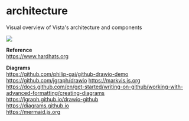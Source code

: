 # architecture
Visual overview of Vista's architecture and components

![](https://github.com/cloudvista/architecture/blob/main/vista.drawio.svg)



__Reference__  
https://www.hardhats.org  

__Diagrams__  
https://github.com/philip-gai/github-drawio-demo  
https://github.com/jgraph/drawio
https://markvis.js.org  
https://docs.github.com/en/get-started/writing-on-github/working-with-advanced-formatting/creating-diagrams  
https://jgraph.github.io/drawio-github  
https://diagrams.github.io  
https://mermaid.js.org  





